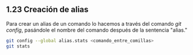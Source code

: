 ## 1.23 Creación de alias

Para crear un alias de un comando lo hacemos a través del comando *git
config*, pasándole el nombre del comando después de la sentencia
"alias."

``` bash
git config --global alias.stats <comando_entre_comillas>
git stats
```

